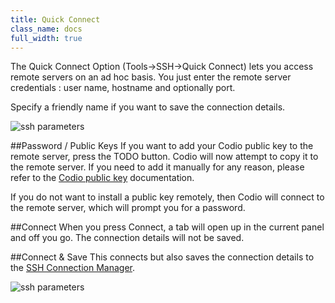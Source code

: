 ```yaml
---
title: Quick Connect
class_name: docs
full_width: true
---
```


The Quick Connect Option (Tools->SSH->Quick Connect) lets you access remote servers on an ad hoc basis. You just enter the remote server credentials : user name, hostname and optionally port.

Specify a friendly name if you want to save the connection details.

![ssh parameters](/img/docs/ssh-parms.png)

##Password / Public Keys
If you want to add your Codio public key to the remote server, press the TODO button. Codio will now attempt to copy it to the remote server. If you need to add it manually for any reason, please refer to the [Codio public key](/docs/settings-prefs/account-settings/public-key) documentation.

If you do not want to install a public key remotely, then Codio will connect to the remote server, which will prompt you for a password.

##Connect
When you press Connect, a tab will open up in the current panel and off you go. The connection details will not be saved.

##Connect & Save
This connects but also saves the connection details to the [SSH Connection Manager](/docs/ssh/ssh-manager/).

![ssh parameters](/img/docs/ssh-tab.png)
